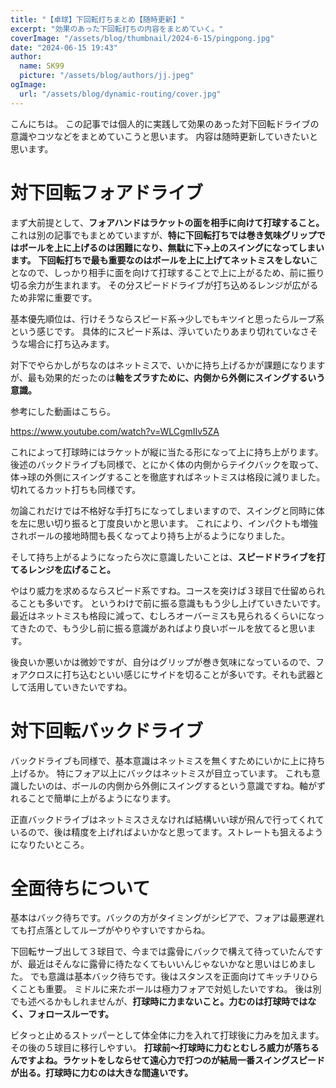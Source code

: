 ```yaml
---
title: "【卓球】下回転打ちまとめ【随時更新】"
excerpt: "効果のあった下回転打ちの内容をまとめていく。"
coverImage: "/assets/blog/thumbnail/2024-6-15/pingpong.jpg"
date: "2024-06-15 19:43"
author:
  name: SK99
  picture: "/assets/blog/authors/jj.jpeg"
ogImage:
  url: "/assets/blog/dynamic-routing/cover.jpg"
---
```


こんにちは。
この記事では個人的に実践して効果のあった対下回転ドライブの意識やコツなどをまとめていこうと思います。
内容は随時更新していきたいと思います。

# 対下回転フォアドライブ

まず大前提として、**フォアハンドはラケットの面を相手に向けて打球すること。**
これは別の記事でもまとめていますが、**特に下回転打ちでは巻き気味グリップではボールを上に上げるのは困難になり、無駄に下→上のスイングになってしまいます。**
**下回転打ちで最も重要なのはボールを上に上げてネットミスをしない**ことなので、しっかり相手に面を向けて打球することで上に上がるため、前に振り切る余力が生まれます。
その分スピードドライブが打ち込めるレンジが広がるため非常に重要です。


基本優先順位は、行けそうならスピード系→少しでもキツイと思ったらループ系という感じです。
具体的にスピード系は、浮いていたりあまり切れていなさそうな場合に打ち込みます。

対下でやらかしがちなのはネットミスで、いかに持ち上げるかが課題になりますが、最も効果的だったのは**軸をズラすために、内側から外側にスイングするいう意識。**

参考にした動画はこちら。

https://www.youtube.com/watch?v=WLCgmIIv5ZA

これによって打球時にはラケットが縦に当たる形になって上に持ち上がります。後述のバックドライブも同様で、とにかく体の内側からテイクバックを取って、体→球の外側にスイングすることを徹底すればネットミスは格段に減りました。切れてるカット打ちも同様です。

勿論これだけでは不格好な手打ちになってしまいますので、スイングと同時に体を左に思い切り振ると丁度良いかと思います。
これにより、インパクトも増強されボールの接地時間も長くなってより持ち上がるようになりました。


そして持ち上がるようになったら次に意識したいことは、**スピードドライブを打てるレンジを広げること。**

やはり威力を求めるならスピード系ですね。コースを突けば３球目で仕留められることも多いです。
というわけで前に振る意識ももう少し上げていきたいです。最近はネットミスも格段に減って、むしろオーバーミスも見られるくらいになってきたので、もう少し前に振る意識があればより良いボールを放てると思います。

後良いか悪いかは微妙ですが、自分はグリップが巻き気味になっているので、フォアクロスに打ち込むといい感じにサイドを切ることが多いです。それも武器として活用していきたいですね。


# 対下回転バックドライブ

バックドライブも同様で、基本意識はネットミスを無くすためにいかに上に持ち上げるか。
特にフォア以上にバックはネットミスが目立っています。
これも意識したいのは、ボールの内側から外側にスイングするという意識ですね。軸がずれることで簡単に上がるようになります。

正直バックドライブはネットミスさえなければ結構いい球が飛んで行ってくれているので、後は精度を上げればよいかなと思ってます。ストレートも狙えるようになりたいところ。


# 全面待ちについて

基本はバック待ちです。バックの方がタイミングがシビアで、フォアは最悪遅れても打点落としてループがやりやすいですからね。

下回転サーブ出して３球目で、今までは露骨にバックで構えて待っていたんですが、最近はそんなに露骨に待たなくてもいいんじゃないかなと思いはじめました。
でも意識は基本バック待ちです。後はスタンスを正面向けてキッチリひらくことも重要。
ミドルに来たボールは極力フォアで対処したいですね。
後は別でも述べるかもしれませんが、**打球時に力まないこと。力むのは打球時ではなく、フォロースルーです。**

ビタっと止めるストッパーとして体全体に力を入れて打球後に力みを加えます。
その後の５球目に移行しやすい。
**打球前～打球時に力むとむしろ威力が落ちるんですよね。ラケットをしならせて遠心力で打つのが結局一番スイングスピードが出る。打球時に力むのは大きな間違いです。**






